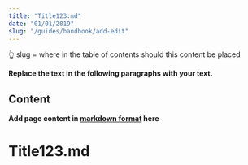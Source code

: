 ```yaml
---
title: "Title123.md"
date: "01/01/2019"
slug: "/guides/handbook/add-edit"
---
```


👆 slug = where in the table of contents should this content be placed

**Replace the text in the following paragraphs with your text.**

## Content

**Add page content in [markdown format](https://guides.github.com/features/mastering-markdown/) here**

# Title123.md
